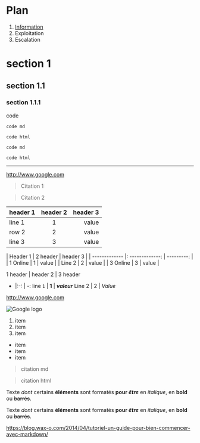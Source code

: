 # Plan

1. <a href="./information/index.md">Information</a>
2. Exploitation
3. Escalation


# section 1
## section 1.1
### section 1.1.1

code

    code md

 <pre><code>code html</code></pre>

`code md`

 <code>code html</code>

 <hr/>

 <a href="http://google.com">http://www.google.com</a>

> Citation 1
<!-- -->
> Citation 2

<!-- texte en commentaire -->
<!-- Caractère à échapper avec \ -->
<!-- \ * ` - _ [] () {} # + . ! -->

<table>
    <thead>
        <tr>
            <th>header 1</th>
            <th align="center">header 2</th>
            <th align="right">header 3</th>
        </tr>
    </thead>
    <tbody>
        <tr>
            <td>line 1</td>
            <td align="center">1</td>
            <td align="right">value</td>
        </tr>
        <tr>
            <td>row 2</td>
            <td align="center">2</td>
            <td align="right">value</td>
        </tr>
        <tr>
            <td>line 3</td>
            <td align="center">3</td>
            <td align="right">value</td>
        </tr>
    </tbody>
</table>

| Header 1      |     2 header    |   header 3 |
| ------------- |: -------------: | ---------: |
| 1 Online      |        1        |      value |
| Line 2        |        2        |      value |
| 3 Online      |        3        |      value |

1 header | header 2 | 3 header
- |:-: | -:
line `1` | **1** | **_valeur_**
Line 2 | 2 | *Value*

<http://www.google.com>

<img src = "https://www.google.fr/images/srpr/logo11w.png" title = "google logo" alt = "Google logo">

<ol>
    <li>item</li>
    <li>item</li>
    <li>item</li>
</ol>

<ul>
    <li>item</li>
    <li>item</li>
    <li>item</li>
</ul>

> citation md
<blockquote>citation html</blockquote>


Texte _dont_ certains __éléments__ sont formatés **pour _être_** en *italique*, en **bold** ou ~~barrés~~.

<p>Texte <em>dont</em> certains <strong>éléments</strong> sont formatés <strong>pour <em>être</em></strong> en <em>italique</em>, en <strong>bold</strong> ou <del>barrés</del>.</p>

https://blog.wax-o.com/2014/04/tutoriel-un-guide-pour-bien-commencer-avec-markdown/

